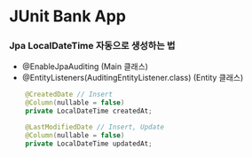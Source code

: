 # JUnit Bank App

### Jpa LocalDateTime 자동으로 생성하는 법
- @EnableJpaAuditing (Main 클래스)
- @EntityListeners(AuditingEntityListener.class) (Entity 클래스)
```java
    @CreatedDate // Insert
	@Column(nullable = false)
	private LocalDateTime createdAt;

	@LastModifiedDate // Insert, Update
	@Column(nullable = false)
	private LocalDateTime updatedAt;
```